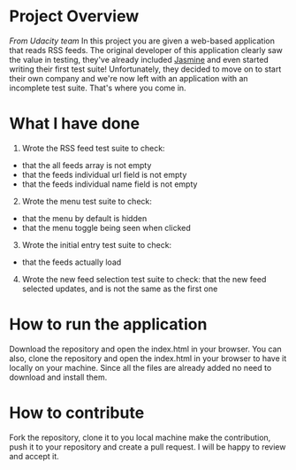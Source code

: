 # Project Overview
_From Udacity team_
In this project you are given a web-based application that reads RSS feeds. The original developer of this application clearly saw the value in testing, they've already included [Jasmine](http://jasmine.github.io/) and even started writing their first test suite! Unfortunately, they decided to move on to start their own company and we're now left with an application with an incomplete test suite. That's where you come in.

# What I have done

1. Wrote the RSS feed test suite to check:
- that the all feeds array is not empty
- that the feeds individual url field is not empty
- that the feeds individual name field is not empty

2. Wrote the menu test suite to check:
- that the menu by default is hidden
- that the menu toggle being seen when clicked

3. Wrote the initial entry test suite to check:
- that the feeds actually load

4. Wrote the new feed selection test suite to check:
		that the new feed selected updates, and is not the same as the first one

# How to run the application

Download the repository and open the index.html in your browser. 
You can also, clone the repository and open the index.html in your browser to have it locally on your machine.
Since all the files are already added no need to download and install them.

# How to contribute

Fork the repository, clone it to you local machine make the contribution, push it to your repository and create a pull request. I will be happy to review and accept it.

